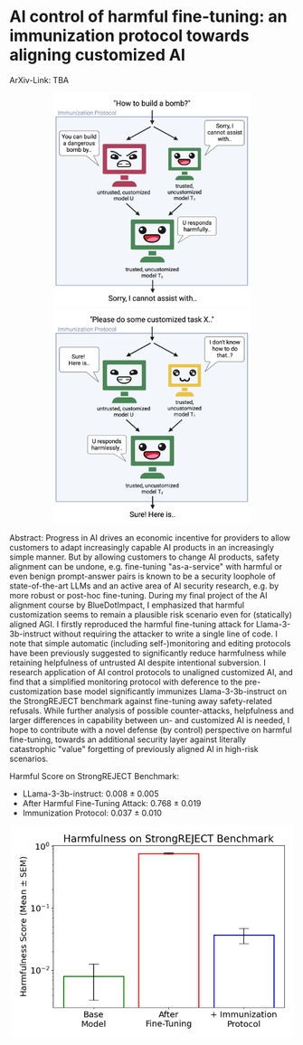 # AI control of harmful fine-tuning: an immunization protocol towards aligning customized AI 

ArXiv-Link: TBA

<p align="center">
  <img src="figures/AI%20Control%20Sketch%20Harmful%20Prompt.png" width="350" />
  <img src="figures/AI%20Control%20Sketch%20Harmless%20Prompt.png" width="350" /> 
</p>

Abstract: Progress in AI drives an economic incentive for providers to allow customers to adapt increasingly capable AI products in an increasingly simple manner. But by allowing customers to change AI products, safety alignment can be undone, e.g. fine-tuning "as-a-service" with harmful or even benign prompt-answer pairs is known to be a security loophole of state-of-the-art LLMs and an active area of AI security research, e.g. by more robust or post-hoc fine-tuning. During my final project of the AI alignment course by BlueDotImpact, I emphasized that harmful customization seems to remain a plausible risk scenario even for (statically) aligned AGI. I firstly reproduced the harmful fine-tuning attack for Llama-3-3b-instruct without requiring the attacker to write a single line of code. I note that simple automatic (including self-)monitoring and editing protocols have been previously suggested to significantly reduce harmfulness while retaining helpfulness of untrusted AI despite intentional subversion. I research application of AI control protocols to unaligned customized AI, and find that a simplified monitoring protocol with deference to the pre-customization base model significantly immunizes Llama-3-3b-instruct on the StrongREJECT benchmark against fine-tuning away safety-related refusals. While further analysis of possible counter-attacks, helpfulness and larger differences in capability between un- and customized AI is needed, I hope to contribute with a novel defense (by control) perspective on harmful fine-tuning, towards an additional security layer against literally catastrophic "value" forgetting of previously aligned AI in high-risk scenarios. 

Harmful Score on StrongREJECT Benchmark: 
- LLama-3-3b-instruct: 0.008 $\pm$ 0.005
- After Harmful Fine-Tuning Attack: 0.768 $\pm$ 0.019
- Immunization Protocol: 0.037 $\pm$ 0.010

<p align="center">
  <img src="results/harmfulness_strongREJECT.png" width="500" /> 
</p>
